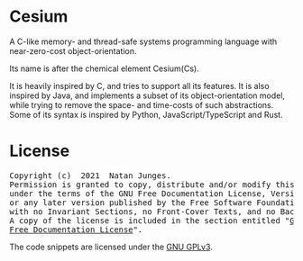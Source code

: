 # Cesium
A C-like memory- and thread-safe systems programming language with near-zero-cost object-orientation.

Its name is after the chemical element Cesium(Cs).

It is heavily inspired by C, and tries to support all its features. It is also inspired by Java, and implements a subset of its object-orientation model, while trying to remove the space- and time-costs of such abstractions. Some of its syntax is inspired by Python, JavaScript/TypeScript and Rust.

# License
<pre>
Copyright (c)  2021  Natan Junges.
Permission is granted to copy, distribute and/or modify this document
under the terms of the GNU Free Documentation License, Version 1.3
or any later version published by the Free Software Foundation;
with no Invariant Sections, no Front-Cover Texts, and no Back-Cover Texts.
A copy of the license is included in the section entitled "<a href="LICENSE">GNU
Free Documentation License</a>".
</pre>

The code snippets are licensed under the [GNU GPLv3](LICENSE).

